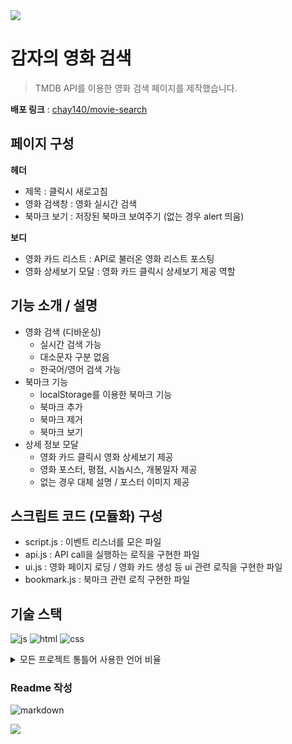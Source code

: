 <img src="https://capsule-render.vercel.app/api?type=waving&color=BDBDC8&height=150&section=header" />

# 감자의 영화 검색
> TMDB API를 이용한 영화 검색 페이지를 제작했습니다.

**배포 링크** : [chay140/movie-search](https://chay140.github.io/movie-search/)

## 페이지 구성
**헤더**
* 제목 : 클릭시 새로고침
* 영화 검색창 : 영화 실시간 검색
* 북마크 보기 : 저장된 북마크 보여주기 (없는 경우 alert 띄움)

**보디**
* 영화 카드 리스트 : API로 불러온 영화 리스트 포스팅
* 영화 상세보기 모달 : 영화 카드 클릭시 상세보기 제공 역할

## 기능 소개 / 설명
* 영화 검색 (디바운싱)
    *  실시간 검색 가능
    *  대소문자 구분 없음
    *  한국어/영어 검색 가능
* 북마크 기능
    * localStorage를 이용한 북마크 기능
    * 북마크 추가
    * 북마크 제거
    * 북마크 보기
* 상세 정보 모달
    * 영화 카드 클릭시 영화 상세보기 제공
    * 영화 포스터, 평점, 시놉시스, 개봉일자 제공
    * 없는 경우 대체 설명 / 포스터 이미지 제공

## 스크립트 코드 (모듈화) 구성
* script.js : 이벤트 리스너를 모은 파일
* api.js : API call을 실행하는 로직을 구현한 파일
* ui.js : 영화 페이지 로딩 / 영화 카드 생성 등 ui 관련 로직을 구현한 파일
* bookmark.js : 북마크 관련 로직 구현한 파일

## 기술 스택
![js](https://img.shields.io/badge/JavaScript-F7DF1E?style=for-the-badge&logo=JavaScript&logoColor=black)
![html](https://img.shields.io/badge/HTML5-E34F26?style=for-the-badge&logo=html5&logoColor=white)
![css](https://img.shields.io/badge/CSS3-1572B6?style=for-the-badge&logo=css3&logoColor=white)

<details>
<summary>
  모든 프로젝트 통틀어 사용한 언어 비율
</summary>
  
   [![Top Langs](https://github-readme-stats.vercel.app/api/top-langs/?username=chay140)](https://github.com/anuraghazra/github-readme-stats)
   
</details>


### Readme 작성
![markdown](https://img.shields.io/badge/Markdown-000000?style=for-the-badge&logo=markdown&logoColor=white)

<img src="https://capsule-render.vercel.app/api?type=waving&color=BDBDC8&height=150&section=footer" />
